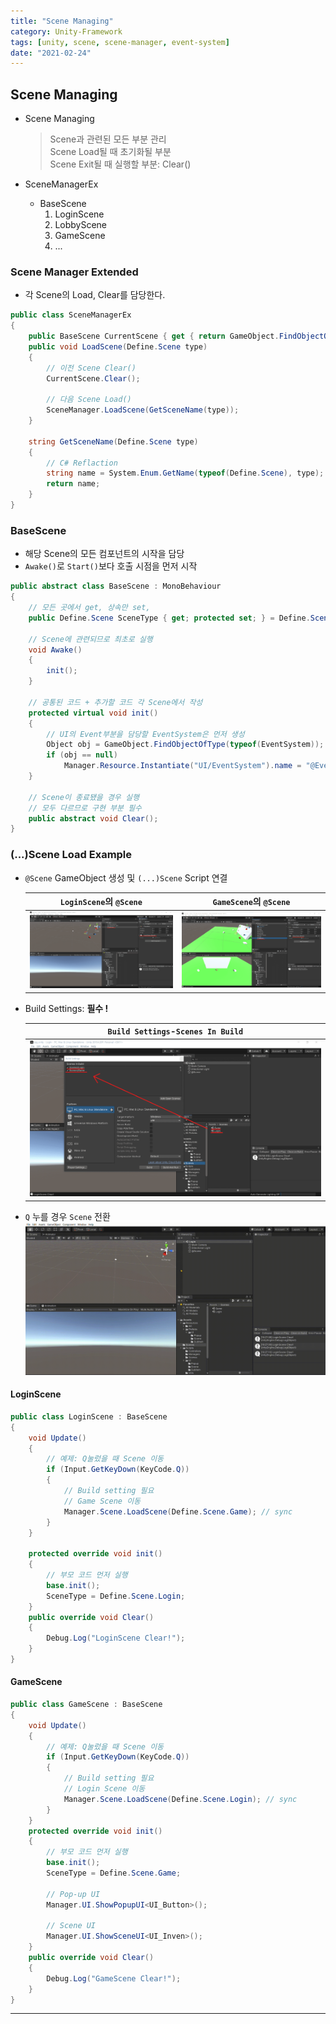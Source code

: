 ```yaml
---
title: "Scene Managing"
category: Unity-Framework
tags: [unity, scene, scene-manager, event-system]
date: "2021-02-24"
---
```


## Scene Managing

- Scene Managing

  > Scene과 관련된 모든 부분 관리  
  > Scene Load될 때 초기화될 부분  
  > Scene Exit될 때 실행할 부분: Clear()

- SceneManagerEx
  - BaseScene
    1. LoginScene
    2. LobbyScene
    3. GameScene
    4. ...

### Scene Manager Extended

- 각 Scene의 Load, Clear를 담당한다.

```cs
public class SceneManagerEx
{
    public BaseScene CurrentScene { get { return GameObject.FindObjectOfType<BaseScene>(); } }
    public void LoadScene(Define.Scene type)
    {
        // 이전 Scene Clear()
        CurrentScene.Clear();

        // 다음 Scene Load()
        SceneManager.LoadScene(GetSceneName(type));
    }

    string GetSceneName(Define.Scene type)
    {
        // C# Reflaction
        string name = System.Enum.GetName(typeof(Define.Scene), type);
        return name;
    }
}
```

### BaseScene

- 해당 Scene의 모든 컴포넌트의 시작을 담당
- `Awake()`로 `Start()`보다 호출 시점을 먼저 시작

```cs
public abstract class BaseScene : MonoBehaviour
{
    // 모든 곳에서 get, 상속만 set,
    public Define.Scene SceneType { get; protected set; } = Define.Scene.UnKnown;

    // Scene에 관련되므로 최초로 실행
    void Awake()
    {
        init();
    }

    // 공통된 코드 + 추가할 코드 각 Scene에서 작성
    protected virtual void init()
    {
        // UI의 Event부분을 담당할 EventSystem은 먼저 생성
        Object obj = GameObject.FindObjectOfType(typeof(EventSystem));
        if (obj == null)
            Manager.Resource.Instantiate("UI/EventSystem").name = "@EventSystem";
    }

    // Scene이 종료됐을 경우 실행
    // 모두 다르므로 구현 부분 필수
    public abstract void Clear();
}
```

### (...)Scene Load Example

- `@Scene` GameObject 생성 및 `(...)Scene` Script 연결

  |                `LoginScene`의 `@Scene`                 |                `GameScene`의 `@Scene`                |
  | :----------------------------------------------------: | :--------------------------------------------------: |
  | ![login-scene](/uploads/scene-manager/login-scene.png) | ![game-scene](/uploads/scene-manager/game-scene.png) |

- Build Settings: **필수 !**

  |              `Build Settings`-`Scenes In Build`              |
  | :----------------------------------------------------------: |
  | ![build-settings](/uploads/scene-manager/build-settings.png) |

- `Q` 누를 경우 `Scene` 전환
  ![scene-load-result](/uploads/scene-manager/scene-load.gif)

#### LoginScene

```cs
public class LoginScene : BaseScene
{
    void Update()
    {
        // 예제: Q눌렀을 때 Scene 이동
        if (Input.GetKeyDown(KeyCode.Q))
        {
            // Build setting 필요
            // Game Scene 이동
            Manager.Scene.LoadScene(Define.Scene.Game); // sync
        }
    }

    protected override void init()
    {
        // 부모 코드 먼저 실행
        base.init();
        SceneType = Define.Scene.Login;
    }
    public override void Clear()
    {
        Debug.Log("LoginScene Clear!");
    }
}
```

#### GameScene

```cs
public class GameScene : BaseScene
{
    void Update()
    {
        // 예제: Q눌렀을 때 Scene 이동
        if (Input.GetKeyDown(KeyCode.Q))
        {
            // Build setting 필요
            // Login Scene 이동
            Manager.Scene.LoadScene(Define.Scene.Login); // sync
        }
    }
    protected override void init()
    {
        // 부모 코드 먼저 실행
        base.init();
        SceneType = Define.Scene.Game;

        // Pop-up UI
        Manager.UI.ShowPopupUI<UI_Button>();

        // Scene UI
        Manager.UI.ShowSceneUI<UI_Inven>();
    }
    public override void Clear()
    {
        Debug.Log("GameScene Clear!");
    }
}
```

---
